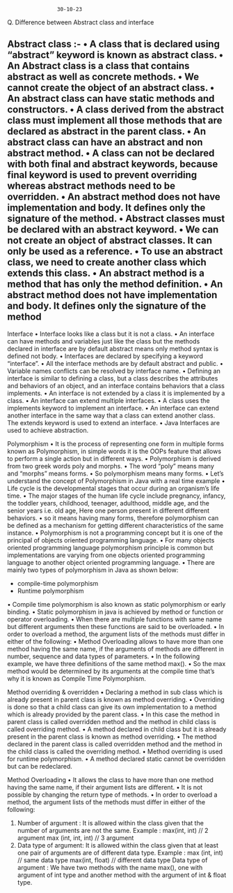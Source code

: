 					30-10-23

Q. Difference between Abstract class and interface

Abstract class :-
• A class that is declared using “abstract” keyword is known as abstract class.
• An Abstract class is a class that contains abstract as well as concrete methods.
• We cannot create the object of an abstract class.
• An abstract class can have static methods and constructors.
• A class derived from the abstract class must implement all those methods that are declared as abstract
in the parent class.
• An abstract class can have an abstract and non abstract method.
• A class can not be declared with both final and abstract keywords, because final keyword is used to
prevent overriding whereas abstract methods need to be overridden.
• An abstract method does not have implementation and body.
It defines only the signature of the method.
• Abstract classes must be declared with an abstract keyword.
• We can not create an object of abstract classes. It can only be used as a reference.
• To use an abstract class, we need to create another class which extends this class.
• An abstract method is a method that has only the method definition.
• An abstract method does not have implementation and body. It defines only the signature of the method
- 


Interface
• Interface looks like a class but it is not a class.
• An interface can have methods and variables just like the class but the methods declared in interface are by
default abstract means only method syntax is defined not body.
• Interfaces are declared by specifying a keyword “interface”.
• All the interface methods are by default abstract and public.
• Variable names conflicts can be resolved by interface name.
• Defining an interface is similar to defining a class, but a class describes the attributes and behaviors of an
object, and an interface contains behaviors that a class implements.
• An interface is not extended by a class it is implemented by a class.
• An interface can extend multiple interfaces.
• A class uses the implements keyword to implement an interface.
• An interface can extend another interface in the same way that a class can extend another class.
The extends keyword is used to extend an interface.
• Java Interfaces are used to achieve abstraction.

Polymorphism
• It is the process of representing one form in multiple forms known as Polymorphism, in simple words it is the
OOPs feature that allows to perform a single action but in different ways.
• Polymorphism is derived from two greek words poly and morphs.
• The word “poly” means many and “morphs” means forms.
• So polymorphism means many forms.
• Let’s understand the concept of Polymorphism in Java with a real time example
• Life cycle is the developmental stages that occur during an organism’s life time.
• The major stages of the human life cycle include pregnancy, infancy, the toddler years, childhood, teenager,
adulthood, middle age, and the senior years i.e. old age, Here one person present in different different
behaviors.
• so it means having many forms, therefore polymorphism can be defined as a mechanism for getting different
characteristics of the same instance.
• Polymorphism is not a programming concept but it is one of the principal of objects oriented programming
language.
• For many objects oriented programming language polymorphism principle is common but implementations
are varying from one objects oriented programming language to another object oriented programming
language.
• There are mainly two types of polymorphism in Java as shown below:
- compile-time polymorphism
- Runtime polymorphism

• Compile time polymorphism is also known as static polymorphism or early binding.
• Static polymorphism in java is achieved by method or function or operator overloading.
• When there are multiple functions with same name but different arguments then these functions are said to
be overloaded.
• In order to overload a method, the argument lists of the methods must differ in either of the following:
• Method Overloading allows to have more than one method having the same name, if the arguments of
methods are different in number, sequence and data types of parameters.
• In the following example, we have three definitions of the same method max().
• So the max method would be determined by its arguments at the compile time that’s why it is known
as Compile Time Polymorphism.


Method overriding & overridden
• Declaring a method in sub class which is already present in parent class is known as method overriding.
• Overriding is done so that a child class can give its own implementation to a method which is already provided
by the parent class.
• In this case the method in parent class is called overridden method and the method in child class is called
overriding method.
• A method declared in child class but it is already present in the parent class is known as method overriding.
• The method declared in the parent class is called overridden method and the method in the child class is
called the overriding method.
• Method overriding is used for runtime polymorphism.
• A method declared static cannot be overridden but can be redeclared.

Method Overloading
• It allows the class to have more than one method having the same name, if their argument lists are different.
• It is not possible by changing the return type of methods.
• In order to overload a method, the argument lists of the methods must differ in either of the following:
1. Number of argument :
It is allowed within the class given that the number of arguments are not the same.
Example : max(int, int) // 2 argument
max (int, int, int) // 3 argument
2. Data type of argument:
It is allowed within the class given that at least one pair of arguments are of different data type.
Example : max (int, int) // same data type
max(int, float) // different data type
Data type of argument : We have two methods with the name max(), one with argument of int type
and another method with the argument of int & float type.


